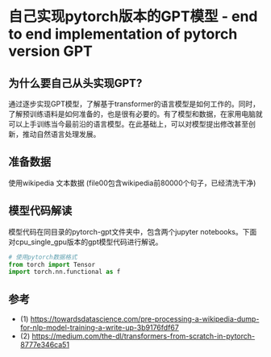 # 自己实现pytorch版本的GPT模型 - end to end implementation of pytorch version GPT 

## 为什么要自己从头实现GPT?

通过逐步实现GPT模型，了解基于transformer的语言模型是如何工作的。同时，了解预训练语料是如何准备的，也是很有必要的。有了模型和数据，在家用电脑就可以上手训练当今最前沿的语言模型。在此基础上，可以对模型提出修改甚至创新，推动自然语言处理发展。

## 准备数据

使用wikipedia 文本数据 (file00包含wikipedia前80000个句子，已经清洗干净)


## 模型代码解读

模型代码在同目录的pytorch-gpt文件夹中，包含两个jupyter notebooks。下面对cpu_single_gpu版本的gpt模型代码进行解说。

```python
# 使用pytorch数据格式
from torch import Tensor
import torch.nn.functional as f
```


## 参考
* (1) https://towardsdatascience.com/pre-processing-a-wikipedia-dump-for-nlp-model-training-a-write-up-3b9176fdf67
* (2) https://medium.com/the-dl/transformers-from-scratch-in-pytorch-8777e346ca51
